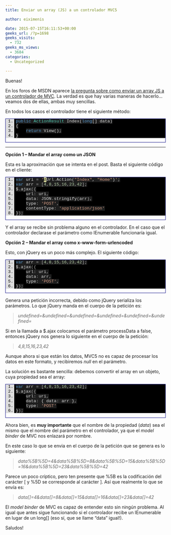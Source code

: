 ```yaml
---
title: Enviar un array (JS) a un controlador MVC5

author: eiximenis

date: 2015-07-15T16:11:53+00:00
geeks_url: /?p=1698
geeks_visits:
  - 732
geeks_ms_views:
  - 3684
categories:
  - Uncategorized

---
```

Buenas!

En los foros de MSDN aparece <a href="https://social.msdn.microsoft.com/Forums/es-ES/776bf7b9-ee2f-408f-af94-4ab75ec028bd/enviar-array-long-a-controller-con-ajax?forum=aspnetmvces" target="_blank" rel="noopener noreferrer">la pregunta sobre como enviar un array JS a un controlador de MVC</a>. La verdad es que hay varias maneras de hacerlo… veamos dos de ellas, ambas muy sencillas.

En todos los casos el controlador tiene el siguiente método:

<div id="scid:9ce6104f-a9aa-4a17-a79f-3a39532ebf7c:8125b5c3-29d5-4112-ab2c-140576d58185" class="wlWriterEditableSmartContent" style="float: none; padding-bottom: 0px; padding-top: 0px; padding-left: 0px; margin: 0px; display: inline; padding-right: 0px">
  <div style="border: #000080 1px solid; color: #000; font-family: 'Courier New', Courier, Monospace; font-size: 10pt">
    <div style="background: #ddd; max-height: 300px; overflow: auto">
      <ol start="1" style="background: #000000; margin: 0 0 0 2em; padding: 0 0 0 5px;">
        <li>
          <span style="background:#1e1e1e;color:#dcdcdc"></span><span style="background:#1e1e1e;color:#569cd6">public</span><span style="background:#1e1e1e;color:#dcdcdc"> </span><span style="background:#1e1e1e;color:#4ec9b0">ActionResult</span><span style="background:#1e1e1e;color:#dcdcdc"> Index(</span><span style="background:#1e1e1e;color:#569cd6">long</span><span style="background:#1e1e1e;color:#dcdcdc">[] data)</span>
        </li>
        <li>
          <span style="background:#1e1e1e;color:#dcdcdc">{</span>
        </li>
        <li>
              <span style="background:#1e1e1e;color:#dcdcdc"></span><span style="background:#1e1e1e;color:#569cd6">return</span><span style="background:#1e1e1e;color:#dcdcdc"> View();</span>
        </li>
        <li>
          <span style="background:#1e1e1e;color:#dcdcdc">}</span>
        </li>
      </ol>
    </div></p>
  </div></p>
</div>

****

**Opción 1 – Mandar el array como un JSON**

Esta es la aproximación que se intenta en el post. Basta el siguiente código en el cliente:

<div id="scid:9ce6104f-a9aa-4a17-a79f-3a39532ebf7c:2e14e5ef-5966-49e9-9785-20168eb41589" class="wlWriterEditableSmartContent" style="float: none; padding-bottom: 0px; padding-top: 0px; padding-left: 0px; margin: 0px; display: inline; padding-right: 0px">
  <div style="border: #000080 1px solid; color: #000; font-family: 'Courier New', Courier, Monospace; font-size: 10pt">
    <div style="background: #ddd; max-height: 300px; overflow: auto">
      <ol start="1" style="background: #000000; margin: 0 0 0 2em; padding: 0 0 0 5px;">
        <li>
          <span style="background:#1e1e1e;color:#dcdcdc"></span><span style="background:#1e1e1e;color:#569cd6">var</span><span style="background:#1e1e1e;color:#dcdcdc"> uri </span><span style="background:#1e1e1e;color:#b4b4b4">=</span><span style="background:#1e1e1e;color:#dcdcdc"> </span><span style="background:#1e1e1e;color:#d69d85">'</span><span style="background:#ffffb3;color:#000000">@</span><span style="background:#1e1e1e;color:#dcdcdc">Url</span><span style="background:#1e1e1e;color:#b4b4b4">.</span><span style="background:#1e1e1e;color:#dcdcdc">Action(</span><span style="background:#1e1e1e;color:#d69d85">"Index"</span><span style="background:#1e1e1e;color:#dcdcdc">, </span><span style="background:#1e1e1e;color:#d69d85">"Home"</span><span style="background:#1e1e1e;color:#dcdcdc">)</span><span style="background:#1e1e1e;color:#d69d85">'</span><span style="background:#1e1e1e;color:#b4b4b4">;</span>
        </li>
        <li>
          <span style="background:#1e1e1e;color:#dcdcdc"></span><span style="background:#1e1e1e;color:#569cd6">var</span><span style="background:#1e1e1e;color:#dcdcdc"> arr </span><span style="background:#1e1e1e;color:#b4b4b4">=</span><span style="background:#1e1e1e;color:#dcdcdc"> </span><span style="background:#1e1e1e;color:#b4b4b4">[</span><span style="background:#1e1e1e;color:#b5cea8">4</span><span style="background:#1e1e1e;color:#b4b4b4">,</span><span style="background:#1e1e1e;color:#b5cea8">8</span><span style="background:#1e1e1e;color:#b4b4b4">,</span><span style="background:#1e1e1e;color:#b5cea8">15</span><span style="background:#1e1e1e;color:#b4b4b4">,</span><span style="background:#1e1e1e;color:#b5cea8">16</span><span style="background:#1e1e1e;color:#b4b4b4">,</span><span style="background:#1e1e1e;color:#b5cea8">23</span><span style="background:#1e1e1e;color:#b4b4b4">,</span><span style="background:#1e1e1e;color:#b5cea8">42</span><span style="background:#1e1e1e;color:#b4b4b4">];</span>
        </li>
        <li>
          <span style="background:#1e1e1e;color:#dcdcdc">$</span><span style="background:#1e1e1e;color:#b4b4b4">.</span><span style="background:#1e1e1e;color:#dcdcdc">ajax</span><span style="background:#1e1e1e;color:#b4b4b4">({</span>
        </li>
        <li>
              <span style="background:#1e1e1e;color:#dcdcdc">url</span><span style="background:#1e1e1e;color:#b4b4b4">:</span><span style="background:#1e1e1e;color:#dcdcdc"> uri</span><span style="background:#1e1e1e;color:#b4b4b4">,</span>
        </li>
        <li>
              <span style="background:#1e1e1e;color:#dcdcdc">data</span><span style="background:#1e1e1e;color:#b4b4b4">:</span><span style="background:#1e1e1e;color:#dcdcdc"> JSON</span><span style="background:#1e1e1e;color:#b4b4b4">.</span><span style="background:#1e1e1e;color:#dcdcdc">stringify</span><span style="background:#1e1e1e;color:#b4b4b4">(</span><span style="background:#1e1e1e;color:#dcdcdc">arr</span><span style="background:#1e1e1e;color:#b4b4b4">),</span>
        </li>
        <li>
              <span style="background:#1e1e1e;color:#dcdcdc">type</span><span style="background:#1e1e1e;color:#b4b4b4">:</span><span style="background:#1e1e1e;color:#dcdcdc"> </span><span style="background:#1e1e1e;color:#d69d85">'POST'</span><span style="background:#1e1e1e;color:#b4b4b4">,</span>
        </li>
        <li>
              <span style="background:#1e1e1e;color:#dcdcdc">contentType</span><span style="background:#1e1e1e;color:#b4b4b4">:</span><span style="background:#1e1e1e;color:#dcdcdc"> </span><span style="background:#1e1e1e;color:#d69d85">'application/json'</span>
        </li>
        <li>
          <span style="background:#1e1e1e;color:#dcdcdc">}</span><span style="background:#1e1e1e;color:#b4b4b4">);</span>
        </li>
      </ol>
    </div></p>
  </div></p>
</div>

Y el array se recibe sin problema alguno en el controlador. En el caso que el controlador declarase el parámetro como IEnumerable<long> funcionaría igual.

**Opción 2 – Mandar el array como x-www-form-urlencoded**

Esto, con jQuery es un poco más complejo. El siguiente código:

<div id="scid:9ce6104f-a9aa-4a17-a79f-3a39532ebf7c:251a800b-0ab6-4485-9b61-f279ce20d9ee" class="wlWriterEditableSmartContent" style="float: none; padding-bottom: 0px; padding-top: 0px; padding-left: 0px; margin: 0px; display: inline; padding-right: 0px">
  <div style="border: #000080 1px solid; color: #000; font-family: 'Courier New', Courier, Monospace; font-size: 10pt">
    <div style="background: #ddd; max-height: 300px; overflow: auto">
      <ol start="1" style="background: #000000; margin: 0 0 0 2em; padding: 0 0 0 5px;">
        <li>
          <span style="background:#1e1e1e;color:#dcdcdc"></span><span style="background:#1e1e1e;color:#569cd6">var</span><span style="background:#1e1e1e;color:#dcdcdc"> arr </span><span style="background:#1e1e1e;color:#b4b4b4">=</span><span style="background:#1e1e1e;color:#dcdcdc"> </span><span style="background:#1e1e1e;color:#b4b4b4">[</span><span style="background:#1e1e1e;color:#b5cea8">4</span><span style="background:#1e1e1e;color:#b4b4b4">,</span><span style="background:#1e1e1e;color:#b5cea8">8</span><span style="background:#1e1e1e;color:#b4b4b4">,</span><span style="background:#1e1e1e;color:#b5cea8">15</span><span style="background:#1e1e1e;color:#b4b4b4">,</span><span style="background:#1e1e1e;color:#b5cea8">16</span><span style="background:#1e1e1e;color:#b4b4b4">,</span><span style="background:#1e1e1e;color:#b5cea8">23</span><span style="background:#1e1e1e;color:#b4b4b4">,</span><span style="background:#1e1e1e;color:#b5cea8">42</span><span style="background:#1e1e1e;color:#b4b4b4">];</span>
        </li>
        <li>
          <span style="background:#1e1e1e;color:#dcdcdc">$</span><span style="background:#1e1e1e;color:#b4b4b4">.</span><span style="background:#1e1e1e;color:#dcdcdc">ajax</span><span style="backgro
und:#1e1e1e;color:#b4b4b4">({</span>
        </li>
        <li>
              <span style="background:#1e1e1e;color:#dcdcdc">url</span><span style="background:#1e1e1e;color:#b4b4b4">:</span><span style="background:#1e1e1e;color:#dcdcdc"> uri</span><span style="background:#1e1e1e;color:#b4b4b4">,</span>
        </li>
        <li>
              <span style="background:#1e1e1e;color:#dcdcdc">data</span><span style="background:#1e1e1e;color:#b4b4b4">:</span><span style="background:#1e1e1e;color:#dcdcdc"> arr</span><span style="background:#1e1e1e;color:#b4b4b4">,</span>
        </li>
        <li>
              <span style="background:#1e1e1e;color:#dcdcdc">type</span><span style="background:#1e1e1e;color:#b4b4b4">:</span><span style="background:#1e1e1e;color:#dcdcdc"> </span><span style="background:#1e1e1e;color:#d69d85">'POST'</span><span style="background:#1e1e1e;color:#b4b4b4">,</span>
        </li>
        <li>
          <span style="background:#1e1e1e;color:#dcdcdc">}</span><span style="background:#1e1e1e;color:#b4b4b4">);</span>
        </li>
      </ol>
    </div></p>
  </div></p>
</div>

Genera una petición incorrecta, debido como jQuery serializa los parámetros. Lo que jQuery manda en el cuerpo de la petición es:

> _undefined=&undefined=&undefined=&undefined=&undefined=&undefined=_

Si en la llamada a $.ajax colocamos el parámetro processData a false, entonces jQuery nos genera lo siguiente en el cuerpo de la petición:

> _4,8,15,16,23,42_

Aunque ahora si que están los datos, MVC5 no es capaz de procesar los datos en este formato, y recibiremos _null_ en el parámetro.

La solución es bastante sencilla: debemos convertir el array en un objeto, cuya propiedad sea el array:

<div id="scid:9ce6104f-a9aa-4a17-a79f-3a39532ebf7c:0207398c-b79d-4be4-92cf-2c38645e9ef5" class="wlWriterEditableSmartContent" style="float: none; padding-bottom: 0px; padding-top: 0px; padding-left: 0px; margin: 0px; display: inline; padding-right: 0px">
  <div style="border: #000080 1px solid; color: #000; font-family: 'Courier New', Courier, Monospace; font-size: 10pt">
    <div style="background: #ddd; max-height: 300px; overflow: auto">
      <ol start="1" style="background: #000000; margin: 0 0 0 2em; padding: 0 0 0 5px;">
        <li>
          <span style="background:#1e1e1e;color:#dcdcdc"></span><span style="background:#1e1e1e;color:#569cd6">var</span><span style="background:#1e1e1e;color:#dcdcdc"> arr </span><span style="background:#1e1e1e;color:#b4b4b4">=</span><span style="background:#1e1e1e;color:#dcdcdc"> </span><span style="background:#1e1e1e;color:#b4b4b4">[</span><span style="background:#1e1e1e;color:#b5cea8">4</span><span style="background:#1e1e1e;color:#b4b4b4">,</span><span style="background:#1e1e1e;color:#b5cea8">8</span><span style="background:#1e1e1e;color:#b4b4b4">,</span><span style="background:#1e1e1e;color:#b5cea8">15</span><span style="background:#1e1e1e;color:#b4b4b4">,</span><span style="background:#1e1e1e;color:#b5cea8">16</span><span style="background:#1e1e1e;color:#b4b4b4">,</span><span style="background:#1e1e1e;color:#b5cea8">23</span><span style="background:#1e1e1e;color:#b4b4b4">,</span><span style="background:#1e1e1e;color:#b5cea8">42</span><span style="background:#1e1e1e;color:#b4b4b4">];</span>
        </li>
        <li>
          <span style="background:#1e1e1e;color:#dcdcdc">$</span><span style="background:#1e1e1e;color:#b4b4b4">.</span><span style="background:#1e1e1e;color:#dcdcdc">ajax</span><span style="background:#1e1e1e;color:#b4b4b4">({</span>
        </li>
        <li>
              <span style="background:#1e1e1e;color:#dcdcdc">url</span><span style="background:#1e1e1e;color:#b4b4b4">:</span><span style="background:#1e1e1e;color:#dcdcdc"> uri</span><span style="background:#1e1e1e;color:#b4b4b4">,</span>
        </li>
        <li>
              <span style="background:#1e1e1e;color:#dcdcdc">data</span><span style="background:#1e1e1e;color:#b4b4b4">:</span><span style="background:#1e1e1e;color:#dcdcdc"> {</span><span style="background:#1e1e1e;color:#dcdcdc"> data</span><span style="background:#1e1e1e;color:#b4b4b4">:</span><span style="background:#1e1e1e;color:#dcdcdc"> arr }</span><span style="background:#1e1e1e;color:#b4b4b4">,</span>
        </li>
        <li>
              <span style="background:#1e1e1e;color:#dcdcdc">type</span><span style="background:#1e1e1e;color:#b4b4b4">:</span><span style="background:#1e1e1e;color:#dcdcdc"> </span><span style="background:#1e1e1e;color:#d69d85">'POST'</span>
        </li>
        <li>
          <span style="background:#1e1e1e;color:#dcdcdc">}</span><span style="background:#1e1e1e;color:#b4b4b4">);</span>
        </li>
      </ol>
    </div></p>
  </div></p>
</div>

Ahora bien, es **muy importante** que el nombre de la propiedad (_data_) sea el mismo que el nombre del parámetro en el controlador, ya que el _model binder_ de MVC nos enlazará por nombre.

En este caso lo que se envia en el cuerpo de la petición que se genera es lo siguiente:

> _data%5B%5D=4&data%5B%5D=8&data%5B%5D=15&data%5B%5D=16&data%5B%5D=23&data%5B%5D=42_

Parece un poco críptico, pero ten presente que %5B es la codificación del carácter [ y %5D se corresponde al carácter ]. Así que realmente lo que se envía es:

> _data[]=4&data[]=8&data[]=15&data[]=16&data[]=23&data[]=42_

El _model binder_ de MVC es capaz de entender esto sin ningún problema. Al igual que antes sigue funcionando si el controlador recibe un IEnumerable<long> en lugar de un long[] (eso sí, que se llame “data” igual!).

Saludos!
